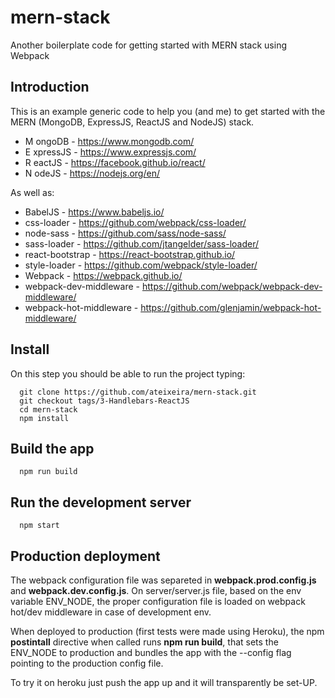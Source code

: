 # mern-stack
Another boilerplate code for getting started with MERN stack using Webpack

## Introduction
This is an example generic code to help you (and me) to get started with the MERN (MongoDB, ExpressJS, ReactJS and NodeJS) stack.

* M ongoDB - https://www.mongodb.com/
* E xpressJS - https://www.expressjs.com/
* R eactJS - https://facebook.github.io/react/
* N odeJS - https://nodejs.org/en/

As well as:

* BabelJS - https://www.babeljs.io/
* css-loader - https://github.com/webpack/css-loader/
* node-sass - https://github.com/sass/node-sass/
* sass-loader - https://github.com/jtangelder/sass-loader/
* react-bootstrap - https://react-bootstrap.github.io/
* style-loader - https://github.com/webpack/style-loader/
* Webpack - https://webpack.github.io/
* webpack-dev-middleware - https://github.com/webpack/webpack-dev-middleware/
* webpack-hot-middleware - https://github.com/glenjamin/webpack-hot-middleware/

## Install
On this step you should be able to run the project typing:
```
  git clone https://github.com/ateixeira/mern-stack.git
  git checkout tags/3-Handlebars-ReactJS
  cd mern-stack
  npm install
```
## Build the app
```
  npm run build
```
## Run the development server
```
  npm start
```
## Production deployment
The webpack configuration file was separeted in **webpack.prod.config.js** and **webpack.dev.config.js**. On server/server.js file, based on the env variable ENV_NODE, the proper configuration file is loaded on webpack hot/dev middleware in case of development env.

When deployed to production (first tests were made using Heroku), the npm **postintall** directive when called runs **npm run build**, that sets the ENV_NODE to production and bundles the app with the --config flag pointing to the production config file.

To try it on heroku just push the app up and it will transparently be set-UP.